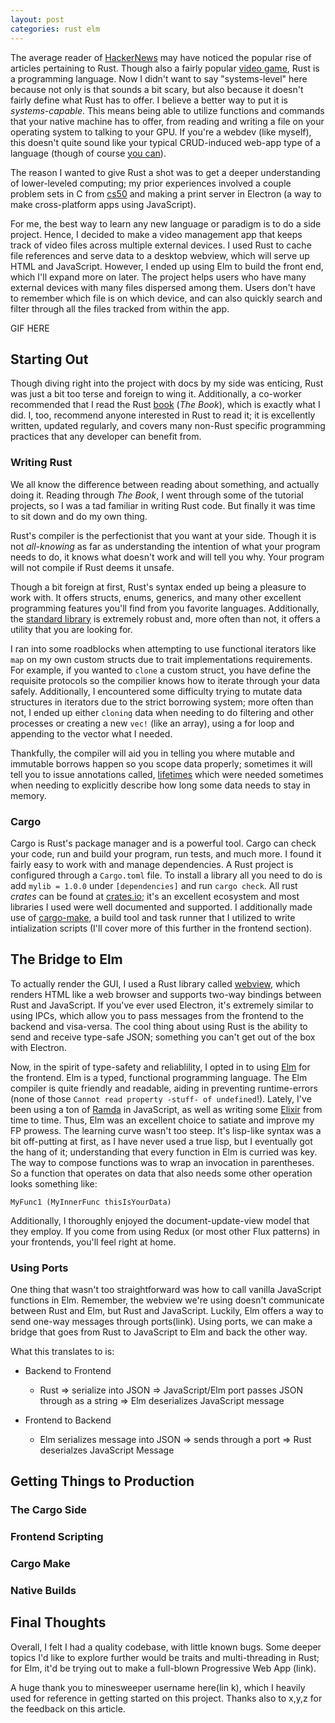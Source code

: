 ```yaml
---
layout: post
categories: rust elm
---
```

The average reader of [HackerNews](https://news.ycombinator.com/) may have noticed the popular rise of articles pertaining to Rust. Though also a fairly popular [video game](https://www.google.com/search?q=rust+game&rlz=1C5CHFA_enUS805US805&oq=rust+game&aqs=chrome..69i57.1588j0j1&sourceid=chrome&ie=UTF-8), Rust is a programming language. Now I didn't want to say "systems-level" here because not only is that sounds a bit scary, but also because it doesn't fairly define what Rust has to offer. I believe a better way to put it is *systems-capable*. This means being able to utilize functions and commands that your native machine has to offer, from reading and writing a file on your operating system to talking to your GPU. If you're a webdev (like myself), this doesn't quite sound like your typical CRUD-induced web-app type of a language (though of course [you can](https://rocket.rs/)).

The reason I wanted to give Rust a shot was to get a deeper understanding of lower-leveled computing; my prior experiences involved a couple problem sets in C from [cs50](https://www.edx.org/course/cs50s-introduction-computer-science-harvardx-cs50x) and making a print server in Electron (a way to make cross-platform apps using JavaScript).

For me, the best way to learn any new language or paradigm is to do a side project. Hence, I decided to make a video management app that keeps track of video files across multiple external devices. I used Rust to cache file references and serve data to a desktop webview, which will serve up HTML and JavaScript. However, I ended up using Elm to build the front end, which I'll expand more on later. The project helps users who have many external devices with many files dispersed among them. Users don't have to remember which file is on which device, and can also quickly search and filter through all the files tracked from within the app.

GIF HERE

## Starting Out

Though diving right into the project with docs by my side was enticing, Rust was just a bit too terse and foreign to wing it. Additionally, a co-worker recommended that I read the Rust [book](https://doc.rust-lang.org/book/) (*The Book*), which is exactly what I did. I, too, recommend anyone interested in Rust to read it; it is excellently written, updated regularly, and covers many non-Rust specific programming practices that any developer can benefit from. 

### Writing Rust

We all know the difference between reading about something, and actually doing it. Reading through *The Book*, I went through some of the tutorial projects, so I was a tad familiar in writing Rust code. But finally it was time to sit down and do my own thing. 

Rust's compiler is the perfectionist that you want at your side. Though it is not *all-knowing* as far as understanding the intention of what your program needs to do, it knows what doesn't work and will tell you why. Your program will not compile if Rust deems it unsafe.

Though a bit foreign at first, Rust's syntax ended up being a pleasure to work with. It offers structs, enums, generics, and many other excellent programming features you'll find from you favorite languages. Additionally, the [standard library](https://doc.rust-lang.org/std/) is extremely robust and, more often than not, it offers a utility that you are looking for.

I ran into some roadblocks when attempting to use functional iterators like `map` on my own custom structs due to trait implementations requirements. For example, if you wanted to `clone` a custom struct, you have define the requisite protocols so the compilier knows how to iterate through your data safely. Additionally, I encountered some difficulty trying to mutate data structures in iterators due to the strict borrowing system; more often than not, I ended up either `cloning` data when needing to do filtering and other processes or creating a new `vec!` (like an array), using a for loop and appending to the vector what I needed.

Thankfully, the compiler will aid you in telling you where mutable and immutable borrows happen so you scope data properly; sometimes it will tell you to issue annotations called, [lifetimes](https://doc.rust-lang.org/book/ch10-03-lifetime-syntax.html) which were needed sometimes when needing to explicitly describe how long some data needs to stay in memory.

### Cargo

Cargo is Rust's package manager and is a powerful tool. Cargo can check your code, run and build your program, run tests, and much more. I found it fairly easy to work with and manage dependencies. A Rust project is configured through a `Cargo.toml` file. To install a library all you need to do is add `mylib = 1.0.0` under `[dependencies]` and run `cargo check`. All rust *crates* can be found at [crates.io](https://crates.io/); it's an excellent ecosystem and most libraries I used were well documented and supported. I additionally made use of [cargo-make](https://sagiegurari.github.io/cargo-make/), a build tool and task runner that I utilized to write intialization scripts (I'll cover more of this further in the frontend section).

## The Bridge to Elm

To actually render the GUI, I used a Rust library called [webview](https://github.com/Boscop/web-view), which renders HTML like a web browser and supports two-way bindings between Rust and JavaScript. If you've ever used Electron, it's extremely similar to using IPCs, which allow you to pass messages from the frontend to the backend and visa-versa. The cool thing about using Rust is the ability to send and receive type-safe JSON; something you can't get out of the box with Electron. 

Now, in the spirit of type-safety and reliablility, I opted in to using [Elm](https://elm-lang.org/) for the frontend. Elm is a typed, functional programming language. The Elm compiler is quite friendly and readable, aiding in preventing runtime-errors (none of those `Cannot read property -stuff- of undefined`!). Lately, I've been using a ton of [Ramda](https://ramdajs.com/) in JavaScript, as well as writing some [Elixir](https://elixir-lang.org/) from time to time. Thus, Elm was an excellent choice to satiate and improve my FP prowess. The learning curve wasn't too steep. It's lisp-like syntax was a bit off-putting at first, as I have never used a true lisp, but I eventually got the hang of it; understanding that every function in Elm is curried was key. The way to compose functions was to wrap an invocation in parentheses. So a function that operates on data that also needs some other operation looks something like:

```
MyFunc1 (MyInnerFunc thisIsYourData)
```

Additionally, I thoroughly enjoyed the document-update-view model that they employ. If you come from using Redux (or most other Flux patterns) in your frontends, you'll feel right at home. 

### Using Ports

One thing that wasn't too straightforward was how to call vanilla JavaScript functions in Elm. Remember, the webview we're using doesn't communicate between Rust and Elm, but Rust and JavaScript. Luckily, Elm offers a way to send one-way messages through ports(link). Using ports, we can make a bridge that goes from Rust to JavaScript to Elm and back the other way.

What this translates to is:

- Backend to Frontend
  - Rust => serialize into JSON => JavaScript/Elm port passes JSON through as a string => Elm deserializes JavaScript message

- Frontend to Backend
  - Elm serializes message into JSON => sends through a port => Rust deserialzes JavaScript Message

## Getting Things to Production

### The Cargo Side

### Frontend Scripting

### Cargo Make

### Native Builds

## Final Thoughts
Overall, I felt I had a quality codebase, with little known bugs. Some deeper topics I'd like to explore further would be traits and multi-threading in Rust; for Elm, it'd be trying out to make a full-blown Progressive Web App (link).

A huge thank you to minesweeper username here(lin   k), which I heavily used for reference in getting started on this project. Thanks also to x,y,z for the feedback on this article.